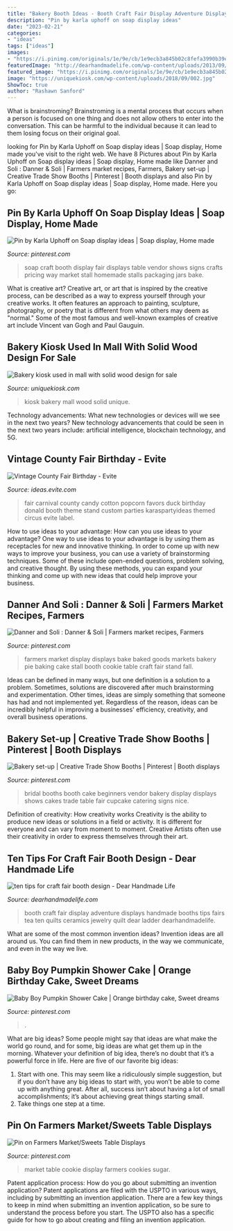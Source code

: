 ```yaml
---
title: "Bakery Booth Ideas - Booth Craft Fair Display Adventure Displays Handmade Booths Tips Fairs Tea Ten Quilts Ceramics Jewelry Quilt Dear Ladder Dearhandmadelife"
description: "Pin by karla uphoff on soap display ideas"
date: "2023-02-21"
categories:
- "ideas"
tags: ["ideas"]
images:
- "https://i.pinimg.com/originals/1e/9e/cb/1e9ecb3a845b02c8fefa3990b39eac94.jpg"
featuredImage: "http://dearhandmadelife.com/wp-content/uploads/2013/09/SmallAdventure-1024x768.jpg"
featured_image: "https://i.pinimg.com/originals/1e/9e/cb/1e9ecb3a845b02c8fefa3990b39eac94.jpg"
image: "https://uniquekiosk.com/wp-content/uploads/2018/09/002.jpg"
ShowToc: true
author: "Rashawn Sanford"
---
```



What is brainstroming? Brainstroming is a mental process that occurs when a person is focused on one thing and does not allow others to enter into the conversation. This can be harmful to the individual because it can lead to them losing focus on their original goal.

	

		
looking for Pin by Karla Uphoff on Soap display ideas | Soap display, Home made you've visit to the right web. We have 8 Pictures about Pin by Karla Uphoff on Soap display ideas | Soap display, Home made like Danner and Soli : Danner &amp; Soli | Farmers market recipes, Farmers, Bakery set-up | Creative Trade Show Booths | Pinterest | Booth displays and also Pin by Karla Uphoff on Soap display ideas | Soap display, Home made. Here you go:
		
    
## Pin By Karla Uphoff On Soap Display Ideas | Soap Display, Home Made

<img loading=lazy src="https://i.pinimg.com/originals/92/39/a5/9239a5afd69eb3c072e94ba328171c3d.jpg" onerror="this.onerror=null;this.src='https://tse3.mm.bing.net/th?id=OIP.QbcLTnGoFd9qC8kmriEaPgHaFj&amp;pid=15.1';" alt="Pin by Karla Uphoff on Soap display ideas | Soap display, Home made">

_Source: pinterest.com_

>soap craft booth display fair displays table vendor shows signs crafts pricing way market stall homemade stalls packaging jars bake. 

	

What is creative art?
Creative art, or art that is inspired by the creative process, can be described as a way to express yourself through your creative works. It often features an approach to painting, sculpture, photography, or poetry that is different from what others may deem as "normal." Some of the most famous and well-known examples of creative art include Vincent van Gogh and Paul Gauguin.

    
## Bakery Kiosk Used In Mall With Solid Wood Design For Sale

<img loading=lazy src="https://uniquekiosk.com/wp-content/uploads/2018/09/002.jpg" onerror="this.onerror=null;this.src='https://tse4.mm.bing.net/th?id=OIP.I37MZUvDXD-dyN1snRkHYwHaFj&amp;pid=15.1';" alt="Bakery kiosk used in mall with solid wood design for sale">

_Source: uniquekiosk.com_

>kiosk bakery mall wood solid unique. 

	

Technology advancements: What new technologies or devices will we see in the next two years?
New technology advancements that could be seen in the next two years include: artificial intelligence, blockchain technology, and 5G.

    
## Vintage County Fair Birthday - Evite

<img loading=lazy src="http://ideas.evite.com/media/Evite-Donald-Duck-Party-Popcorn-Stand-595.jpg" onerror="this.onerror=null;this.src='https://tse2.mm.bing.net/th?id=OIP.-80k9X4rpVVaDEmiW6okYAHaJ-&amp;pid=15.1';" alt="Vintage County Fair Birthday - Evite">

_Source: ideas.evite.com_

>fair carnival county candy cotton popcorn favors duck birthday donald booth theme stand custom parties karaspartyideas themed circus evite label. 

	

How to use ideas to your advantage: How can you use ideas to your advantage?
One way to use ideas to your advantage is by using them as receptacles for new and innovative thinking. In order to come up with new ways to improve your business, you can use a variety of brainstorming techniques. Some of these include open-ended questions, problem solving, and creative thought. By using these methods, you can expand your thinking and come up with new ideas that could help improve your business.

    
## Danner And Soli : Danner &amp; Soli | Farmers Market Recipes, Farmers

<img loading=lazy src="https://i.pinimg.com/originals/5a/b6/86/5ab686ea78db8060d97946426e220f14.jpg" onerror="this.onerror=null;this.src='https://tse3.mm.bing.net/th?id=OIP.G7RHMForcebjuOb7f3o6VwHaJ6&amp;pid=15.1';" alt="Danner and Soli : Danner &amp; Soli | Farmers market recipes, Farmers">

_Source: pinterest.com_

>farmers market display displays bake baked goods markets bakery pie baking cake stall booth cookie table craft fair stand fall. 

	

Ideas can be defined in many ways, but one definition is a solution to a problem. Sometimes, solutions are discovered after much brainstorming and experimentation. Other times, ideas are simply something that someone has had and not implemented yet. Regardless of the reason, ideas can be incredibly helpful in improving a businesses' efficiency, creativity, and overall business operations.

    
## Bakery Set-up | Creative Trade Show Booths | Pinterest | Booth Displays

<img loading=lazy src="https://s-media-cache-ak0.pinimg.com/736x/7f/09/5f/7f095fe2decdb8f68b02757cf9240669.jpg" onerror="this.onerror=null;this.src='https://tse1.mm.bing.net/th?id=OIP.jRlHFVLGOIFk4y31LrP0sAHaEg&amp;pid=15.1';" alt="Bakery set-up | Creative Trade Show Booths | Pinterest | Booth displays">

_Source: pinterest.com_

>bridal booths booth cake beginners vendor bakery display displays shows cakes trade table fair cupcake catering signs nice. 

	

Definition of creativity: How creativity works
Creativity is the ability to produce new ideas or solutions in a field or activity. It is different for everyone and can vary from moment to moment. Creative Artists often use their creativity in order to express themselves through their art.

    
## Ten Tips For Craft Fair Booth Design - Dear Handmade Life

<img loading=lazy src="http://dearhandmadelife.com/wp-content/uploads/2013/09/SmallAdventure-1024x768.jpg" onerror="this.onerror=null;this.src='https://tse2.mm.bing.net/th?id=OIP.qe613jt8EN_cb_2QMT4WoQHaFj&amp;pid=15.1';" alt="ten tips for craft fair booth design - Dear Handmade Life">

_Source: dearhandmadelife.com_

>booth craft fair display adventure displays handmade booths tips fairs tea ten quilts ceramics jewelry quilt dear ladder dearhandmadelife. 

	

What are some of the most common invention ideas?
Invention ideas are all around us. You can find them in new products, in the way we communicate, and even in the way we live.

    
## Baby Boy Pumpkin Shower Cake | Orange Birthday Cake, Sweet Dreams

<img loading=lazy src="https://i.pinimg.com/originals/1e/9e/cb/1e9ecb3a845b02c8fefa3990b39eac94.jpg" onerror="this.onerror=null;this.src='https://tse2.mm.bing.net/th?id=OIP.SSQlH2DDawmSh1Qk3NX2OgHaJ4&amp;pid=15.1';" alt="Baby Boy Pumpkin Shower Cake | Orange birthday cake, Sweet dreams">

_Source: pinterest.com_

>. 

	

What are big ideas?
Some people might say that ideas are what make the world go round, and for some, big ideas are what get them up in the morning. Whatever your definition of big idea, there’s no doubt that it’s a powerful force in life. Here are five of our favorite big ideas: 
1. Start with one. This may seem like a ridiculously simple suggestion, but if you don’t have any big ideas to start with, you won’t be able to come up with anything great. After all, success isn’t about having a lot of small accomplishments; it’s about achieving great things starting small. 
2. Take things one step at a time.

    
## Pin On Farmers Market/Sweets Table Displays

<img loading=lazy src="https://i.pinimg.com/originals/a6/7d/f5/a67df55955d7e76f065d0546b913a1bd.jpg" onerror="this.onerror=null;this.src='https://tse2.mm.bing.net/th?id=OIP.aH-8UbYNwjjGPXeTEybvxAHaJQ&amp;pid=15.1';" alt="Pin on Farmers Market/Sweets Table Displays">

_Source: pinterest.com_

>market table cookie display farmers cookies sugar. 

	

Patent application process: How do you go about submitting an invention application?
Patent applications are filed with the USPTO in various ways, including by submitting an invention application. There are a few key things to keep in mind when submitting an invention application, so be sure to understand the process before you start. The USPTO also has a specific guide for how to go about creating and filing an invention application.


